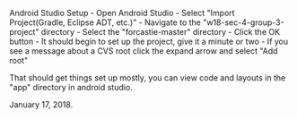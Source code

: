 Android Studio Setup
	- Open Android Studio
	- Select "Import Project(Gradle, Eclipse ADT, etc.)"
	- Navigate to the "w18-sec-4-group-3-project" directory
	- Select the "forcastie-master" directory
	- Click the OK button
	- It should begin to set up the project, give it a minute or two
	- If you see a message about a CVS root click the expand arrow and select "Add root"

That should get things set up mostly, you can view code and layouts in the "app" directory in android studio.

January 17, 2018.

